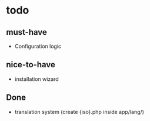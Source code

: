# todo

## must-have
- Configuration logic


## nice-to-have
- installation wizard

## Done
- translation system (create {iso}.php inside app/lang/)